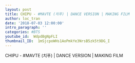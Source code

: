 ```yaml
---
layout: post
title: CHIPU - #MAVTE (치푸) | DANCE VERSION | MAKING FILM
author: loc_tran
date: '2018-07-03 12:00:00'
intro_paragraph: ''
categories: #BTS
youtube_id:  WdpdBgNpFLI
thumbnail_ID:  1mSjcpoWHs1AoPmkYe3NrsB5zk5t9DG_I
---
```

CHIPU - #MAVTE (치푸) | DANCE VERSION | MAKING FILM
